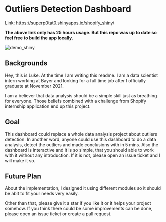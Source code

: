 # Outliers Detection Dashboard

Link: https://superp0tat0.shinyapps.io/shopify_shiny/ 


**The above link only has 25 hours usage. But this repo was up to date so feel free to build the app locally.**


![demo_shiny](https://raw.githubusercontent.com/superp0tat0/superp0tat0.github.io/master/files_posts/project_shiny.png)

## Backgrounds
Hey, this is Luke. At the time I am writing this readme. I am a data scientist intern working at Bayer and looking for a full time job after I officially graduate at November 2021.

I am a believer that data analysis should be a simple skill just as breathing for everyone. Those beliefs combined with a challenge from Shopify internship application end up this project. 

## Goal

This dashboard could replace a whole data analysis project about outliers detection. In another word, anyone could use this dashboard to do a data analysis, detect the outliers and made conclusions with in 5 mins. Also the dashboard is interactive and it is so simple, that you should able to work with it without any introduction. If it is not, please open an issue ticket and I will make it so.

## Future Plan

About the implementation, I designed it using different modules so it should be ablt to fit your needs very easily.

Other than that, please give it a star if you like it or it helps your project somehow. If you think there could be some improvements can be done, please open an issue ticket or create a pull request.
